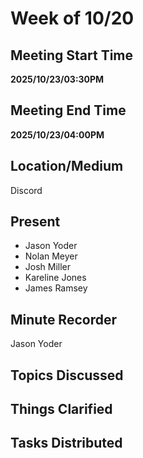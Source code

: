 # Week of 10/20

## Meeting Start Time

**2025/10/23/03:30PM** 

## Meeting End Time

**2025/10/23/04:00PM**

## Location/Medium

Discord

## Present
- Jason Yoder
- Nolan Meyer
- Josh Miller
- Kareline Jones
- James Ramsey

## Minute Recorder
Jason Yoder

## Topics Discussed

## Things Clarified

## Tasks Distributed
